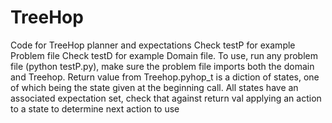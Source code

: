 # TreeHop
Code for TreeHop planner and expectations
Check testP for example Problem file
Check testD for example Domain file. 
To use, run any problem file (python testP.py), make sure the problem file imports both the domain and Treehop.
Return value from Treehop.pyhop_t is a diction of states, one of which being the state given at the beginning call. 
All states have an associated expectation set, check that against return val applying an action to a state to determine next action to use

